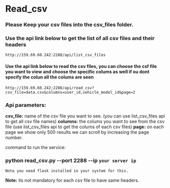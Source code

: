# Read_csv

### Please Keep your csv files into the csv_files folder.

### Use the api link below to get the list of all csv files and their headers
```
http://159.69.60.242:2288/api/list_csv_files
```

#### Use the api link below to read the csv files, you can choose the csf file you want to view and choose the specific colums as well if ou dont specify the colun all the colums are seen
```
http://159.69.60.242:2288/api/read_csv?csv_file=data.csv&columns=user_id,vehicle_model_id&page=2
```

### Api parameters:

**csv_file:** name of the csv file you want to see. (you can use list_csv_files api to get all csv file names)
**columns:** the colums you want to see from the csv file (use list_csv_files api to get the colums of each csv files)
**page:** on each page we show only 500 results we can scroll by increasing the page number.

command to run the service:

### python read_csv.py --port 2288 --ip `your server ip`

```
Note you need flask installed in your system for this.
```

**Note:** its not mandatory for each csv file to have same headers.
